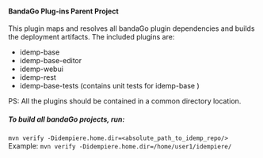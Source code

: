 #### BandaGo Plug-ins Parent Project

This plugin maps and resolves all bandaGo plugin dependencies and builds the deployment artifacts.
The included plugins are: 
* idemp-base
* idemp-base-editor
* idemp-webui
* idemp-rest
* idemp-base-tests (contains unit tests for idemp-base )

PS: All the plugins should be contained in a common directory location.

##### To build all bandaGo projects, run:

`mvn verify -Didempiere.home.dir=<absolute_path_to_idemp_repo/>`
Example: 
`mvn verify -Didempiere.home.dir=/home/user1/idempiere/`
